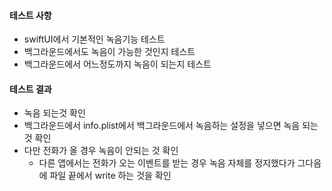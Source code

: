 #### 테스트 사항
* swiftUI에서 기본적인 녹음기능 테스트
* 백그라운드에서도 녹음이 가능한 것인지 테스트
* 백그라운드에서 어느정도까지 녹음이 되는지 테스트

#### 테스트 결과
* 녹음 되는것 확인
* 백그라운드에서 info.plist에서 백그라운드에서 녹음하는 설정을 넣으면 녹음 되는것 확인
* 다만 전화가 올 경우 녹음이 안되는 것 확인
  * 다른 앱에서는 전화가 오는 이벤트를 받는 경우 녹음 자체를 정지했다가 그다음에 파일 끝에서 write 하는 것을 확인
